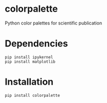 # colorpalette
Python color palettes for scientific publication


# Dependencies

```
pip install ipykernel
pip install matplotlib
```

# Installation

```
pip install colorpalette
```